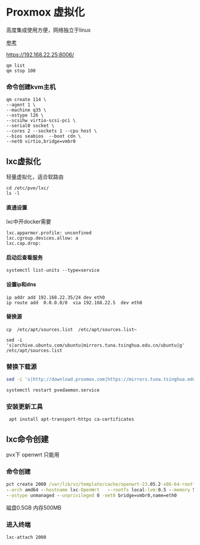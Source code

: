 # Proxmox  虚拟化

高度集成使用方便，网络独立于linux

[参考](https://pve-doc-cn.readthedocs.io/zh-cn/latest/chapter_pveceph/index.html)

https://192.168.22.25:8006/

```
qm list 
qm stop 100
```



### 命令创建kvm主机

```
qm create 114 \
--agent 1 \
--machine q35 \
--ostype l26 \
--scsihw virtio-scsi-pci \
--serial0 socket \
--cores 2 --sockets 1 --cpu host \
--bios seabios  --boot cdn \
--net0 virtio,bridge=vmbr0
```





## lxc虚拟化

轻量虚拟化，适合软路由

```
cd /etc/pve/lxc/
ls -l
```

#### 直通设置

lxc中开docker需要

```
lxc.apparmor.profile: unconfined
lxc.cgroup.devices.allow: a
lxc.cap.drop:
```

#### 启动后查看服务

```
systemctl list-units --type=service
```

#### 设置ip和dns

```
ip addr add 192.168.22.35/24 dev eth0
ip route add  0.0.0.0/0  via 192.168.22.5  dev eth0

```



#### 替换源

```
cp  /etc/apt/sources.list  /etc/apt/sources.list~

sed -i 's|archive.ubuntu.com/ubuntu|mirrors.tuna.tsinghua.edu.cn/ubuntu|g' /etc/apt/sources.list

```



### 替换下载源

```bash
sed -i 's|http://download.proxmox.com|https://mirrors.tuna.tsinghua.edu.cn/proxmox|g' /usr/share/perl5/PVE/APLInfo.pm  

systemctl restart pvedaemon.service
```

### 安装更新工具

```
 apt install apt-transport-https ca-certificates
```





## lxc命令创建

pvx下  openwrt 只能用

### 命令创建

```cmd
pct create 2000 /var/lib/vz/template/cache/openwrt-23.05.2-x86-64-rootfs.tar.gz \
--arch amd64 --hostname lxc-OpenWrt   --rootfs local-lvm:0.5 --memory 500 -swap 0 --cores 2 \
--ostype unmanaged --unprivileged 0 -net0 bridge=vmbr0,name=eth0

```

磁盘0.5GB  内存500MB  

### 进入终端

```
lxc-attach 2000 
```




















